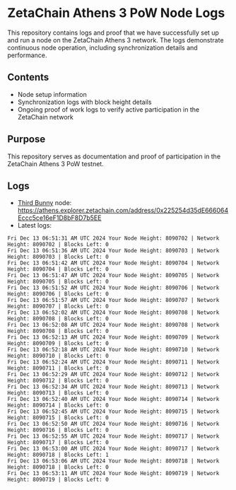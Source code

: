 # ZetaChain Athens 3 PoW Node Logs
This repository contains logs and proof that we have successfully set up and run a node on the ZetaChain Athens 3 network. The logs demonstrate continuous node operation, including synchronization details and performance.

## Contents
- Node setup information
- Synchronization logs with block height details
- Ongoing proof of work logs to verify active participation in the ZetaChain network

## Purpose
This repository serves as documentation and proof of participation in the ZetaChain Athens 3 PoW testnet.

## Logs

- [Third Bunny](https://thirdbunny.xyz/) node: https://athens.explorer.zetachain.com/address/0x225254d35dE666064Eccc5ce16eF1D8bF8D7b5EE
- Latest logs:
```
Fri Dec 13 06:51:31 AM UTC 2024 Your Node Height: 8090702 | Network Height: 8090702 | Blocks Left: 0
Fri Dec 13 06:51:36 AM UTC 2024 Your Node Height: 8090703 | Network Height: 8090703 | Blocks Left: 0
Fri Dec 13 06:51:42 AM UTC 2024 Your Node Height: 8090704 | Network Height: 8090704 | Blocks Left: 0
Fri Dec 13 06:51:47 AM UTC 2024 Your Node Height: 8090705 | Network Height: 8090705 | Blocks Left: 0
Fri Dec 13 06:51:52 AM UTC 2024 Your Node Height: 8090706 | Network Height: 8090706 | Blocks Left: 0
Fri Dec 13 06:51:57 AM UTC 2024 Your Node Height: 8090707 | Network Height: 8090707 | Blocks Left: 0
Fri Dec 13 06:52:02 AM UTC 2024 Your Node Height: 8090708 | Network Height: 8090708 | Blocks Left: 0
Fri Dec 13 06:52:08 AM UTC 2024 Your Node Height: 8090708 | Network Height: 8090708 | Blocks Left: 0
Fri Dec 13 06:52:13 AM UTC 2024 Your Node Height: 8090709 | Network Height: 8090709 | Blocks Left: 0
Fri Dec 13 06:52:18 AM UTC 2024 Your Node Height: 8090710 | Network Height: 8090710 | Blocks Left: 0
Fri Dec 13 06:52:24 AM UTC 2024 Your Node Height: 8090711 | Network Height: 8090711 | Blocks Left: 0
Fri Dec 13 06:52:29 AM UTC 2024 Your Node Height: 8090712 | Network Height: 8090712 | Blocks Left: 0
Fri Dec 13 06:52:34 AM UTC 2024 Your Node Height: 8090713 | Network Height: 8090713 | Blocks Left: 0
Fri Dec 13 06:52:40 AM UTC 2024 Your Node Height: 8090714 | Network Height: 8090714 | Blocks Left: 0
Fri Dec 13 06:52:45 AM UTC 2024 Your Node Height: 8090715 | Network Height: 8090715 | Blocks Left: 0
Fri Dec 13 06:52:50 AM UTC 2024 Your Node Height: 8090716 | Network Height: 8090716 | Blocks Left: 0
Fri Dec 13 06:52:55 AM UTC 2024 Your Node Height: 8090717 | Network Height: 8090717 | Blocks Left: 0
Fri Dec 13 06:53:00 AM UTC 2024 Your Node Height: 8090717 | Network Height: 8090718 | Blocks Left: 1
Fri Dec 13 06:53:06 AM UTC 2024 Your Node Height: 8090718 | Network Height: 8090718 | Blocks Left: 0
Fri Dec 13 06:53:11 AM UTC 2024 Your Node Height: 8090719 | Network Height: 8090719 | Blocks Left: 0
```

